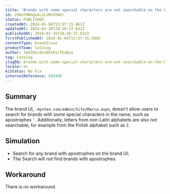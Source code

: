 ```yaml
---
title: 'Brands with some special characters are not searchable on the brand admin'
id: 296otMWGge4c2LJMvVhKEr
status: PUBLISHED
createdAt: 2024-01-04T13:57:15.861Z
updatedAt: 2024-02-16T20:26:37.632Z
publishedAt: 2024-02-16T20:26:37.632Z
firstPublishedAt: 2024-01-04T13:57:16.584Z
contentType: knownIssue
productTeam: Catalog
author: 2mXZkbi0oi061KicTExNjo
tag: Catalog
slugEN: brands-with-some-special-characters-are-not-searchable-on-the-brand-admin
locale: en
kiStatus: No Fix
internalReference: 503496
---
```


## Summary


The brand UI, `.myvtex.com/admin/Site/Marca.aspx`, doesn't allow users to search for brands with some special characters in the name, such as apostrophes `'`. Additionally, letters from non-Latin alphabets are also not searchable, for example from the Polish alphabet such as `Ż`.


##

## Simulation


- Search for any brand with apostrophes on the brand UI;
- The Search will not find brands with apostrophes.


##

## Workaround


There is no workaround.

